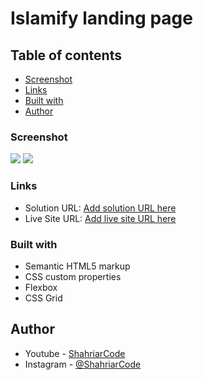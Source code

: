 # Islamify landing page


## Table of contents

  - [Screenshot](#screenshot)
  - [Links](#links)
  - [Built with](#built-with)
  - [Author](#author)

### Screenshot

![](./design/Screenshot%202023-11-06%20at%2011-13-05%20Islamify.png.jpg)
![](./design/Screenshot%202023-11-06%20at%2011-13-05%20Islamify.png.jpg)


### Links

- Solution URL: [Add solution URL here](https://your-solution-url.com)
- Live Site URL: [Add live site URL here](https://your-live-site-url.com)


### Built with

- Semantic HTML5 markup
- CSS custom properties
- Flexbox
- CSS Grid

## Author

- Youtube - [ShahriarCode](https://www.youtube.com/channel/UCsyVCYT83eoOIJgc0K9-NEA)
- Instagram - [@ShahriarCode](https://www.instagram.com/shahriarcode)